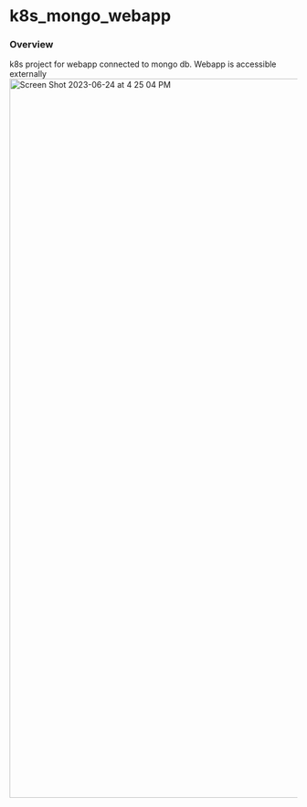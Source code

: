 # k8s_mongo_webapp

### Overview
k8s project for webapp connected to mongo db. Webapp is accessible externally
<img width="1259" alt="Screen Shot 2023-06-24 at 4 25 04 PM" src="https://github.com/k32l/k8s_mongo_webapp/assets/7943961/6df77459-678c-4309-8e59-078e520fa3ea">
